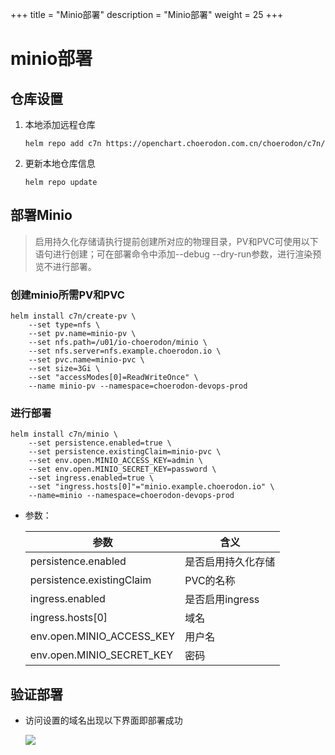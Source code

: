 +++
title = "Minio部署"
description = "Minio部署"
weight = 25
+++

# minio部署

## 仓库设置

1. 本地添加远程仓库

    ```
    helm repo add c7n https://openchart.choerodon.com.cn/choerodon/c7n/
    ```
1. 更新本地仓库信息

    ```
    helm repo update 
    ```

## 部署Minio

<blockquote class="note">
启用持久化存储请执行提前创建所对应的物理目录，PV和PVC可使用以下语句进行创建；可在部署命令中添加--debug --dry-run参数，进行渲染预览不进行部署。
</blockquote>

### 创建minio所需PV和PVC

```shell
helm install c7n/create-pv \
    --set type=nfs \
    --set pv.name=minio-pv \
    --set nfs.path=/u01/io-choerodon/minio \
    --set nfs.server=nfs.example.choerodon.io \
    --set pvc.name=minio-pvc \
    --set size=3Gi \
    --set "accessModes[0]=ReadWriteOnce" \
    --name minio-pv --namespace=choerodon-devops-prod
```

### 进行部署

```shell
helm install c7n/minio \
    --set persistence.enabled=true \
    --set persistence.existingClaim=minio-pvc \
    --set env.open.MINIO_ACCESS_KEY=admin \
    --set env.open.MINIO_SECRET_KEY=password \
    --set ingress.enabled=true \
    --set "ingress.hosts[0]"="minio.example.choerodon.io" \
    --name=minio --namespace=choerodon-devops-prod
```

- 参数：

    参数 | 含义 
    --- |  --- 
    persistence.enabled|是否启用持久化存储
    persistence.existingClaim|PVC的名称
    ingress.enabled|是否启用ingress
    ingress.hosts[0]|域名
    env.open.MINIO_ACCESS_KEY|用户名
    env.open.MINIO_SECRET_KEY|密码

## 验证部署

- 访问设置的域名出现以下界面即部署成功

    ![](/docs/installation-configuration/image/minio.png)
